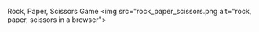 Rock, Paper, Scissors Game
<img src="rock_paper_scissors.png alt="rock, paper, scissors in a browser">
